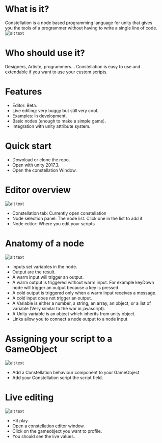 # What is it?
Constellation is a node based programming language for unity that gives you the tools of a programmer without having to write a single line of code. 
![alt text](https://static.wixstatic.com/media/cbe6c9_c583619449df44bbb2a89427973123a3~mv2.png/v1/fill/w_897,h_715,al_c,usm_0.66_1.00_0.01/cbe6c9_c583619449df44bbb2a89427973123a3~mv2.png)

# Who should use it?
Designers, Artiste, programmers... Constellation is easy to use and extendable if you want to use your custom scripts.

# Features
- Editor: Beta.
- Live editing: very buggy but still very cool.
- Examples: in development.
- Basic nodes (enough to make a simple game).
- Integration with unity attribute system.

# Quick start
- Download or clone the repo.
- Open with unity 2017.3.
- Open the constellation Window.

# Editor overview
![alt text](https://static.wixstatic.com/media/cbe6c9_88e6cc8d9fde4f9099d8d5f6402861c1~mv2.png/v1/fill/w_767,h_413,al_c,usm_0.66_1.00_0.01/cbe6c9_88e6cc8d9fde4f9099d8d5f6402861c1~mv2.png)
- Constellation tab:  Currently open constellation
- Node selection panel: The node list. Click one in the list to add it
- Node editor: Where you edit your scripts

# Anatomy of a node
![alt text](https://static.wixstatic.com/media/cbe6c9_908c53aaea714a2e8c80f5515578e157~mv2.png/v1/fill/w_600,h_233,al_c,usm_0.66_1.00_0.01/cbe6c9_908c53aaea714a2e8c80f5515578e157~mv2.png)
- Inputs set variables in the node.
- Output are the result.
- A warm input will trigger an output.
- A warm output is triggered without warm input. For example keyDown node will trigger an output because a key is pressed.
- A cold output is triggered only when a warm input receives a message.
- A cold input does not trigger an output.
- A Variable is either a number, a string, an array, an object, or a list of variable (Very similar to the war in javascript).
- A Unity variable is an object which inherits from unity object.
- Links allow you to connect a node output to a node input.

# Assigning your script to a GameObject
![alt text](https://static.wixstatic.com/media/cbe6c9_c26b21b554884010ba84d41388d00526~mv2.png/v1/fill/w_267,h_75,al_c/cbe6c9_c26b21b554884010ba84d41388d00526~mv2.png)
- Add a Constellation behaviour component to your GameObject
- Add your Constellation script the script field.

# Live editing
![alt text](https://static.wixstatic.com/media/cbe6c9_ca78219d477d44998dd55d91d0ae68c2~mv2.png/v1/fill/w_920,h_475,al_c,usm_0.66_1.00_0.01/cbe6c9_ca78219d477d44998dd55d91d0ae68c2~mv2.png)
- Hit play.
- Open a constellation editor window.
- Click on the gameobject you want to profile.
- You should see the live values.

